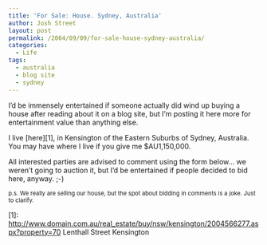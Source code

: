 ```yaml
---
title: 'For Sale: House. Sydney, Australia'
author: Josh Street
layout: post
permalink: /2004/09/09/for-sale-house-sydney-australia/
categories:
  - Life
tags:
  - australia
  - blog site
  - sydney
---
```

I&#8217;d be immensely entertained if someone actually did wind up buying a house after reading about it on a blog site, but I&#8217;m posting it here more for entertainment value than anything else.

I live [here][1], in Kensington of the Eastern Suburbs of Sydney, Australia. You may have where I live if you give me $AU1,150,000.

All interested parties are advised to comment using the form below&#8230; we weren&#8217;t going to auction it, but I&#8217;d be entertained if people decided to bid here, anyway. ;-)

<small>p.s. We really are selling our house, but the spot about bidding in comments is a joke. Just to clarify.</small>

 [1]: http://www.domain.com.au/real_estate/buy/nsw/kensington/2004566277.aspx?property=70 Lenthall Street Kensington